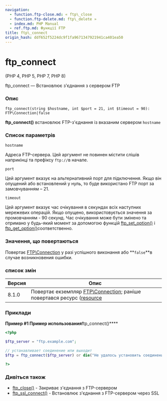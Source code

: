```yaml
---
navigation:
  - function.ftp-close.md: « ftp\_close
  - function.ftp-delete.md: ftp\_delete »
  - index.md: PHP Manual
  - ref.ftp.md: Функції FTP
title: ftp\_connect
origin_hash: ddf652f5224dc9f1fa9671347921941ca401ea50
---
```

# ftp\_connect

(PHP 4, PHP 5, PHP 7, PHP 8)

ftp\_connect — Встановлює з'єднання з сервером FTP

### Опис

```methodsynopsis
ftp_connect(string $hostname, int $port = 21, int $timeout = 90): FTP\Connection|false
```

**ftp\_connect()** встановлює FTP-з'єднання із вказаним сервером `hostname`

### Список параметрів

`hostname`

Адреса FTP-сервера. Цей аргумент не повинен містити слішів наприкінці та префіксу `ftp://`в начале.

`port`

Цей аргумент вказує на альтернативний порт для підключення. Якщо він опущений або встановлений у нуль, то буде використано FTP порт за замовчуванням – 21.

`timeout`

Цей аргумент вказує час очікування в секундах всіх наступних мережевих операцій. Якщо опущено, використовується значення за промовчанням - 90 секунд. Час очікування може бути змінено та отримано у будь-який момент за допомогою функцій [ftp\_set\_option()](function.ftp-set-option.md) і [ftp\_get\_option()](function.ftp-get-option.md)соответственно.

### Значення, що повертаються

Повертає [FTP\\Connection](class.ftp-connection.md) у разі успішного виконання або \*\*`false`\*\*в случае возникновения ошибки.

### список змін

| Версия | Опис |
| --- | --- |
| 8.1.0 | Повертає екземпляр [FTP\\Connection](class.ftp-connection.md); раніше повертався ресурс ([resource](language.types.resource.md) |

### Приклади

**Пример #1 Пример использования**ftp\_connect()\*\*\*\*

```php
<?php

$ftp_server = "ftp.example.com";

// устанавливает соединение или выходит
$ftp = ftp_connect($ftp_server) or die("Не удалось установить соединение с $ftp_server");

?>
```

### Дивіться також

-   [ftp\_close()](function.ftp-close.md) \- Закриває з'єднання з FTP-сервером
-   [ftp\_ssl\_connect()](function.ftp-ssl-connect.md) \- Встановлює з'єднання з FTP-сервером через SSL

